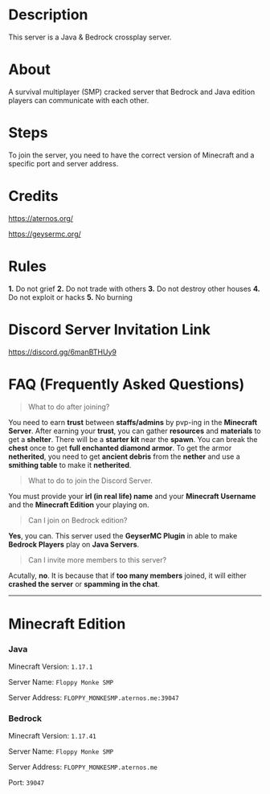 # Description

This server is a Java & Bedrock crossplay server.

# About

A survival multiplayer (SMP) cracked server that Bedrock and Java edition players can communicate with each other.

# Steps

To join the server, you need to have the correct version of Minecraft and a specific port and server address.

# Credits
https://aternos.org/

https://geysermc.org/

# Rules

**1.** Do not grief
**2.** Do not trade with others
**3.** Do not destroy other houses
**4.** Do not exploit or hacks
**5.** No burning

# Discord Server Invitation Link

https://discord.gg/6manBTHUy9

# FAQ (Frequently Asked Questions)

> What to do after joining?

You need to earn **trust** between **staffs/admins** by pvp-ing in the **Minecraft Server**. After earning your **trust**, you can gather **resources** and **materials** to get a **shelter**. There will be a **starter kit** near the **spawn**. You can break the **chest** once to get **full enchanted diamond armor**. To get the armor **netherited**, you need to get **ancient debris** from the **nether** and use a **smithing table** to make it **netherited**.

> What to do to join the Discord Server.

You must provide your **irl (in real life) name** and your **Minecraft Username** and the **Minecraft Edition** your playing on. 

> Can I join on Bedrock edition? 

**Yes**, you can. This server used the **GeyserMC Plugin** in able to make **Bedrock Players** play on **Java Servers**. 

> Can I invite more members to this server?

Acutally, **no**. It is because that if **too many members** joined, it will either **crashed the server** or **spamming in the chat**.

---

# Minecraft Edition

### Java

Minecraft Version: `1.17.1`

Server Name: `Floppy Monke SMP`

Server Address: `FLOPPY_MONKESMP.aternos.me:39047`

### Bedrock

Minecraft Version: `1.17.41`

Server Name: `Floppy Monke SMP`

Server Address: `FLOPPY_MONKESMP.aternos.me`

Port: `39047`
